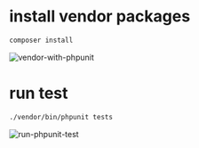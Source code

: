 # install vendor packages

```bash
composer install
```

![vendor-with-phpunit](https://github.com/st2f/phpunit/assets/66139812/89c64183-7876-4e3a-b1ec-89c582a98b28)

# run test

```bash
./vendor/bin/phpunit tests
```
![run-phpunit-test](https://github.com/st2f/phpunit/assets/66139812/2fe26a56-8395-40dc-a353-84fdb25fe743)

